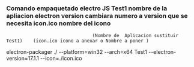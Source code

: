 ### Comando empaquetado electro  JS  Test1 nombre de la apliacion electron version cambiara numero a version que se necesita icon.ico nombre del icono
                                    (Nombre de  Aplicacion sustituir Test1)    (icon.ico icono a anexar o Nombre a poner )
 electron-packager ./ --platform=win32 --arch=x64 Test1  --electron-version=17.1.1 --icon=./icon.ico

####